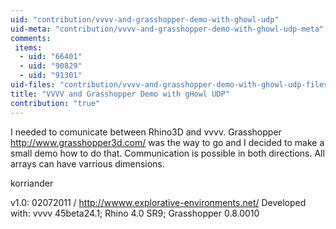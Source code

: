 ```yaml
---
uid: "contribution/vvvv-and-grasshopper-demo-with-ghowl-udp"
uid-meta: "contribution/vvvv-and-grasshopper-demo-with-ghowl-udp-meta"
comments: 
 items: 
  - uid: "66401"
  - uid: "90829"
  - uid: "91301"
uid-files: "contribution/vvvv-and-grasshopper-demo-with-ghowl-udp-files"
title: "VVVV and Grasshopper Demo with gHowl UDP"
contribution: "true"
---
```


I needed to comunicate between Rhino3D and vvvv. Grasshopper <http://www.grasshopper3d.com/> was the way to go and I decided to make a small demo how to do that. Communication is possible in both directions. All arrays can have varrious dimensions.

korriander

v1.0: 02072011 / <http://wwww.explorative-environments.net/>
Developed with: 
vvvv 45beta24.1; Rhino 4.0 SR9; Grasshopper 0.8.0010

